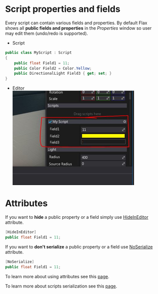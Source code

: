 # Script properties and fields

Every script can contain various fields and properties. By default Flax shows all **public fields and properties** in the *Properties* window so user may edit them (undo/redo is supported).

* Script
```cs
public class MyScript : Script
{
	public float Field1 = 11;
	public Color Field2 = Color.Yellow;
	public DirectionalLight Field3 { get; set; }
}
```

* Editor
<br>![Script Properties](media/use-script-3.jpg)

# Attributes

If you want to **hide** a public property or a field simply use [HideInEditor](https://docs.flaxengine.com/api/FlaxEngine.HideInEditorAttribute.html) attribute.

```cs
[HideInEditor]
public float Field1 = 11;
```

If you want to **don't serialize** a public property or a field use [NoSerialize](https://docs.flaxengine.com/api/FlaxEngine.NoSerializeAttribute.html) attribute.

```cs
[NoSerialize]
public float Field1 = 11;
```

To learn more about using attributes see this [page](attributes.md).

To learn more about scripts serialization see this [page](serialization/index.md).
